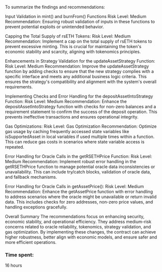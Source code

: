 To summarize the findings and recommendations:

Input Validation in mint() and burnFrom() Functions 
Risk Level: Medium
Recommendation: Ensuring robust validation of inputs in these functions to prevent potential exploits or unintended behavior.

Capping the Total Supply of rsETH Tokens:
Risk Level: Medium
Recommendation: Implement a cap on the total supply of rsETH tokens to prevent excessive minting. This is crucial for maintaining the token's economic stability and scarcity, aligning with tokenomics principles.

Enhancements in Strategy Validation for the updateAssetStrategy Function:
Risk Level: Medium
Recommendation: Improve the updateAssetStrategy function by adding checks to ensure that the new strategy complies with a specific interface and meets any additional business logic criteria. This ensures the strategy's compatibility and alignment with the system's overall requirements.

Implementing Checks and Error Handling for the depositAssetIntoStrategy Function:
Risk Level: Medium
Recommendation: Enhance the depositAssetIntoStrategy function with checks for non-zero balances and a requirement statement to confirm the success of the deposit operation. This prevents ineffective transactions and ensures operational integrity.

Gas Optimizations:
Risk Level: Gas Optimization
Recommendation: Optimize gas usage by caching frequently accessed state variables like isSupportedAsset in local variables if used multiple times within a function. This can reduce gas costs in scenarios where state variable access is repeated.

Error Handling for Oracle Calls in the getRSETHPrice Function:
Risk Level: Medium
Recommendation: Implement robust error handling in the getRSETHPrice function to manage potential oracle data inconsistencies or unavailability. This can include try/catch blocks, validation of oracle data, and fallback mechanisms.

Error Handling for Oracle Calls in getAssetPrice():
Risk Level: Medium
Recommendation: Enhance the getAssetPrice function with error handling to address scenarios where the oracle might be unavailable or return invalid data. This includes checks for zero addresses, non-zero price values, and handling exceptions gracefully.

Overall Summary
The recommendations focus on enhancing security, economic stability, and operational efficiency. They address medium-risk concerns related to oracle reliability, tokenomics, strategy validation, and gas optimization. By implementing these changes, the contract can achieve higher robustness, better align with economic models, and ensure safer and more efficient operations.

### Time spent:
16 hours